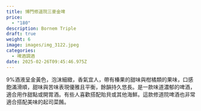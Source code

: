 ```yaml
---
title: 博門修道院三麥金啤
price:
  - "180"
description: Bornem Triple
draft: true
weight: 6
image: images/img_3122.jpeg
categories:
  - 啤酒調酒
date: 2025-02-26T09:45:46.975Z
---
```

9%酒液呈金黃色，泡沫細緻，香氣宜人，帶有榛果的甜味與柑橘類的果味，口感飽滿滑順，甜味與苦味表現優雅且平衡，餘韻持久悠長。是一款味道濃郁的啤酒，適合用作甜點或開胃酒。有些人喜歡搭配貽貝或其他海鮮。這款修道院啤酒也非常適合搭配美味的起司菜餚。